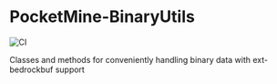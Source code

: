 # PocketMine-BinaryUtils
![CI](https://github.com/pmmp/BinaryUtils/workflows/CI/badge.svg)

Classes and methods for conveniently handling binary data with ext-bedrockbuf support

